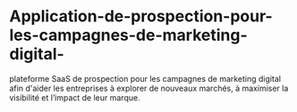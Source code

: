 # Application-de-prospection-pour-les-campagnes-de-marketing-digital-
 plateforme SaaS de prospection pour les campagnes de marketing digital afin d'aider les  entreprises à explorer de nouveaux marchés, à maximiser la visibilité et l’impact de leur marque.
